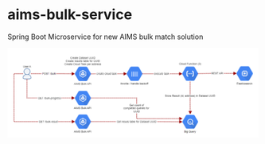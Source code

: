 # aims-bulk-service
Spring Boot Microservice for new AIMS bulk match solution

![Overview diagram of service](bulk_diagram.png?raw=true "Overview diagram of service")

